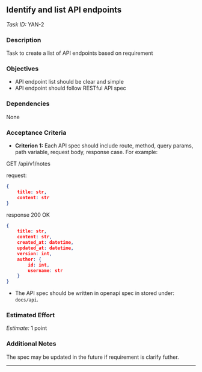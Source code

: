 ## Identify and list API endpoints
*Task ID:* YAN-2

### Description

Task to create a list of API endpoints based on requirement

### Objectives
- API endpoint list should be clear and simple
- API endpoint should follow RESTful API spec

### Dependencies
None


### Acceptance Criteria
- **Criterion 1:** Each API spec should include route, method, query params, path variable, request body, response case.
For example:

GET /api/v1/notes

request:

```json
{
    title: str,
    content: str
}
```

response 200 OK

```json
{
    title: str,
    content: str,
    created_at: datetime,
    updated_at: datetime,
    version: int,
    author: {
        id: int,
        username: str
    }
}
```

- The API spec should be written in openapi spec in stored under: `docs/api`.


### Estimated Effort
*Estimate:* 1 point

### Additional Notes

The spec may be updated in the future if requirement is clarify futher.

---

